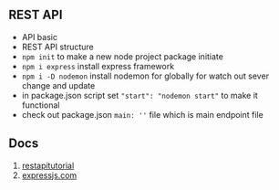 ## REST API

* API basic
* REST API structure
* `npm init` to make a new node project package initiate
* `npm i express` install express framework
* `npm i -D nodemon` install nodemon for globally for watch out sever change and update
*  in package.json script set `"start": "nodemon start"` to make it functional
*  check out package.json `main: ''` file which is main endpoint file


## Docs
1. [restapitutorial](https://www.restapitutorial.com/)
2. [expressjs.com](https://expressjs.com/en/starter/hello-world.html)
